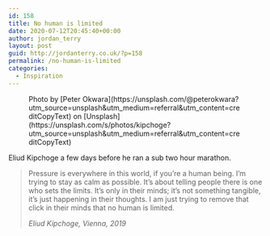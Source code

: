 ```yaml
---
id: 158
title: No human is limited
date: 2020-07-12T20:45:40+00:00
author: jordan_terry
layout: post
guid: http://jordanterry.co.uk/?p=158
permalink: /no-human-is-limited
categories:
  - Inspiration
---
```

<figure class="wp-block-image size-large"><img src="http://jordanterry.co.uk/wp-content/uploads/2020/07/peter-okwara-Ny975HgWwbQ-unsplash-1024x805.jpg" alt="" class="wp-image-164" srcset="http://jordanterry.co.uk/wp-content/uploads/2020/07/peter-okwara-Ny975HgWwbQ-unsplash-1024x805.jpg 1024w, http://jordanterry.co.uk/wp-content/uploads/2020/07/peter-okwara-Ny975HgWwbQ-unsplash-300x236.jpg 300w, http://jordanterry.co.uk/wp-content/uploads/2020/07/peter-okwara-Ny975HgWwbQ-unsplash-768x604.jpg 768w, http://jordanterry.co.uk/wp-content/uploads/2020/07/peter-okwara-Ny975HgWwbQ-unsplash-1536x1208.jpg 1536w, http://jordanterry.co.uk/wp-content/uploads/2020/07/peter-okwara-Ny975HgWwbQ-unsplash.jpg 1920w" sizes="(max-width: 1024px) 100vw, 1024px" /><figcaption>Photo by [Peter Okwara](https://unsplash.com/@peterokwara?utm_source=unsplash&utm_medium=referral&utm_content=creditCopyText) on [Unsplash](https://unsplash.com/s/photos/kipchoge?utm_source=unsplash&utm_medium=referral&utm_content=creditCopyText)</figcaption></figure> 

Eliud Kipchoge a few days before he ran a sub two hour marathon.

<blockquote class="wp-block-quote is-style-large">
  <p>
    Pressure is everywhere in this world, if you&#8217;re a human being. I&#8217;m trying to stay as calm as possible. It&#8217;s about telling people there is one who sets the limits. It&#8217;s only in their minds; it&#8217;s not something tangible, it&#8217;s just happening in their thoughts. I am just trying to remove that click in their minds that no human is limited.
  </p>
  
  <cite>Eliud Kipchoge, Vienna, 2019</cite>
</blockquote>